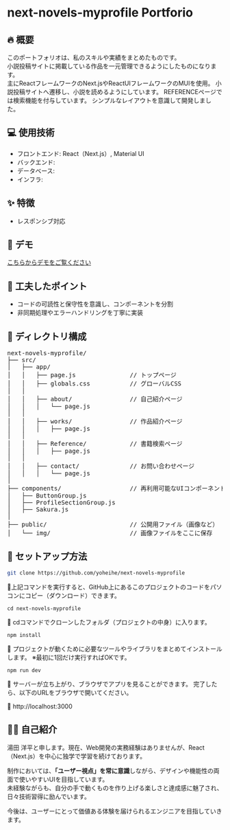 # next-novels-myprofile Portforio

## 🔥 概要
このポートフォリオは、私のスキルや実績をまとめたものです。  
小説投稿サイトに掲載している作品を一元管理できるようにしたものになります。  
主にReactフレームワークのNext.jsやReactUIフレームワークのMUIを使用。 
小説投稿サイトへ遷移し、小説を読めるようにしています。
REFERENCEページでは検索機能を付与しています。
シンプルなレイアウトを意識して開発しました。

## 💻 使用技術
- フロントエンド: React（Next.js）, Material UI
- バックエンド: 
- データベース: 
- インフラ: 

## ✨ 特徴
- レスポンシブ対応

## 🎥 デモ
[こちらからデモをご覧ください]()

## 🧠 工夫したポイント
- コードの可読性と保守性を意識し、コンポーネントを分割
- 非同期処理やエラーハンドリングを丁寧に実装

## 📁 ディレクトリ構成
<pre>
next-novels-myprofile/
├── src/
│   ├── app/
│   │   ├── page.js               // トップページ
│   │   ├── globals.css           // グローバルCSS
│   │
│   │   ├── about/                // 自己紹介ページ
│   │   │   └── page.js
│   │
│   │   ├── works/                // 作品紹介ページ
│   │   │   ├── page.js
│   │
│   │   ├── Reference/            // 書籍検索ページ
│   │   │   ├── page.js
│   │
│   │   ├── contact/              // お問い合わせページ
│   │   │   └── page.js
│
├── components/                   // 再利用可能なUIコンポーネント群
│   ├── ButtonGroup.js
│   ├── ProfileSectionGroup.js
│   ├── Sakura.js
│
├── public/                       // 公開用ファイル（画像など）
│   └── img/                      // 画像ファイルをここに保存
</pre>


## 🚀 セットアップ方法
```bash
git clone https://github.com/yoheihe/next-novels-myprofile
```
🔸上記コマンドを実行すると、GitHub上にあるこのプロジェクトのコードをパソコンにコピー（ダウンロード）できます。
```
cd next-novels-myprofile
```
🔸 cdコマンドでクローンしたフォルダ（プロジェクトの中身）に入ります。
```
npm install
```
🔸 プロジェクトが動くために必要なツールやライブラリをまとめてインストールします。
※最初に1回だけ実行すればOKです。
```
npm run dev
```
🔸 サーバーが立ち上がり、ブラウザでアプリを見ることができます。
完了したら、以下のURLをブラウザで開いてください。

📂 http://localhost:3000

## 🧑‍💼 自己紹介

湯田 洋平と申します。現在、Web開発の実務経験はありませんが、React（Next.js）を中心に独学で学習を続けております。

制作においては、**「ユーザー視点」を常に意識**しながら、デザインや機能性の両面で使いやすいUIを目指しています。  
未経験ながらも、自分の手で動くものを作り上げる楽しさと達成感に魅了され、日々技術習得に励んでいます。

今後は、ユーザーにとって価値ある体験を届けられるエンジニアを目指していきます。

